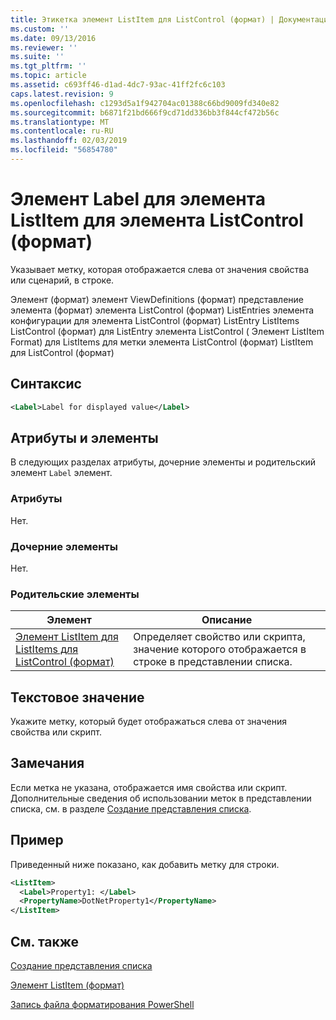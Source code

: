 ```yaml
---
title: Этикетка элемент ListItem для ListControl (формат) | Документация Майкрософт
ms.custom: ''
ms.date: 09/13/2016
ms.reviewer: ''
ms.suite: ''
ms.tgt_pltfrm: ''
ms.topic: article
ms.assetid: c693ff46-d1ad-4dc7-93ac-41ff2fc6c103
caps.latest.revision: 9
ms.openlocfilehash: c1293d5a1f942704ac01388c66bd9009fd340e82
ms.sourcegitcommit: b6871f21bd666f9cd71dd336bb3f844cf472b56c
ms.translationtype: MT
ms.contentlocale: ru-RU
ms.lasthandoff: 02/03/2019
ms.locfileid: "56854780"
---
```

# <a name="label-element-for-listitem-for-listcontrol-format"></a>Элемент Label для элемента ListItem для элемента ListControl (формат)

Указывает метку, которая отображается слева от значения свойства или сценарий, в строке.

Элемент (формат) элемент ViewDefinitions (формат) представление элемента (формат) элемента ListControl (формат) ListEntries элемента конфигурации для элемента ListControl (формат) ListEntry ListItems ListControl (формат) для ListEntry элемента ListControl ( Элемент ListItem Format) для ListItems для метки элемента ListControl (формат) ListItem для ListControl (формат)

## <a name="syntax"></a>Синтаксис

```xml
<Label>Label for displayed value</Label>
```

## <a name="attributes-and-elements"></a>Атрибуты и элементы

В следующих разделах атрибуты, дочерние элементы и родительский элемент `Label` элемент.

### <a name="attributes"></a>Атрибуты

Нет.

### <a name="child-elements"></a>Дочерние элементы

Нет.

### <a name="parent-elements"></a>Родительские элементы

|Элемент|Описание|
|-------------|-----------------|
|[Элемент ListItem для ListItems для ListControl (формат)](./listitem-element-for-listitems-for-listcontrol-format.md)|Определяет свойство или скрипта, значение которого отображается в строке в представлении списка.|

## <a name="text-value"></a>Текстовое значение

Укажите метку, который будет отображаться слева от значения свойства или скрипт.

## <a name="remarks"></a>Замечания

Если метка не указана, отображается имя свойства или скрипт. Дополнительные сведения об использовании меток в представлении списка, см. в разделе [Создание представления списка](./creating-a-list-view.md).

## <a name="example"></a>Пример

Приведенный ниже показано, как добавить метку для строки.

```xml
<ListItem>
  <Label>Property1: </Label>
  <PropertyName>DotNetProperty1</PropertyName>
</ListItem>

```

## <a name="see-also"></a>См. также

[Создание представления списка](./creating-a-list-view.md)

[Элемент ListItem (формат)](./listitem-element-for-listitems-for-listcontrol-format.md)

[Запись файла форматирования PowerShell](./writing-a-powershell-formatting-file.md)
